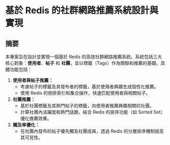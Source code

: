 # 基於 Redis 的社群網路推薦系統設計與實現

## **摘要**

本專案旨在設計並實現一個基於 Redis 的高效社群網路推薦系統。系統包括三大核心對象：**使用者**、**帖子** 和 **社團**，並以標籤（Tags）作為關聯和推薦的基礎。具體功能包括：

1. **使用者與帖子推薦：**
    - 考慮帖子的標籤及其發布者的標籤，基於使用者興趣生成個性化推薦。
    - 使用 Redis 的倒排索引和集合操作，快速匹配使用者與相關帖子。
2. **社團推薦：**
    - 基於社團標籤及其熱門帖子的標籤，向使用者推薦興趣相關的社團。
    - 計算社團內活躍度和熱門話題，結合 Redis 的排序功能（如 Sorted Set）優化推薦效果。
3. **觸及率優化：**
    - 在社團內發布的帖子優先觸及社團成員，透過 Redis 的分層排序機制提高其可見性。
